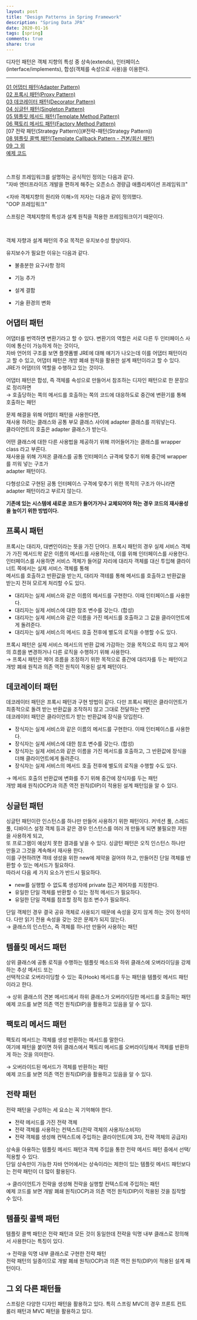 ```yaml
---
layout: post
title: "Design Patterns in Spring Framework"
description: "Spring Data JPA"
date: 2020-01-16
tags: [spring]
comments: true
share: true
---
```


디자인 패턴은 객체 지향의 특성 중 상속(extends), 인터페이스(interface/implements), 합성(객체를 속성으로 사용)을 이용한다.       

---

[01 어댑터 패턴(Adapter Pattern)](#어댑터-패턴)      
[02 프록시 패턴(Proxy Pattern)](#프록시-패턴)     
[03 데코레이터 패턴(Decorator Pattern)](#데코레이터-패턴)     
[04 싱글턴 패턴(Singleton Pattern)](#싱글턴-패턴)     
[05 템플릿 메서드 패턴(Template Method Pattern)](#템플릿-메서드-패턴)     
[06 팩토리 메서드 패턴(Factory Method Pattern)](#팩토리-메서드-패턴)     
[07 전략 패턴(Strategy Pattern)](#전략-패턴(Strategy Pattern))     
[08 템플릿 콜백 패턴(Template Callback Pattern - 견본/회신 패턴)](#템플릿-콜백-패턴)     
[09 그 외](#그-외-다른-패턴들)  
[예제 코드](https://github.com/hyerin6/data-structure/tree/master/designPattern/src/designPattern)  

<br/>         

스프링 프레임워크를 설명하는 공식적인 정의는 다음과 같다.    
"자바 엔터프라이즈 개발을 편하게 해주는 오픈소스 경량급 애플리케이션 프레임워크"      

<자바 객체지향의 원리와 이해>의 저자는 다음과 같이 정의했다.   
"OOP 프레임워크"    

스프링은 객체지향의 특성과 설계 원칙을 적용한 프레임워크이기 때문이다.    

<br/>         


객체 자향과 설계 패턴의 주요 목적은 유지보수성 향상이다.   

유지보수가 필요한 이유는 다음과 같다.   

- 불충분한 요구사항 정의    

- 기능 추가   

- 설계 결함   

- 기술 환경의 변화   




## 어댑터 패턴           
어댑터를 번역하면 변환기라고 할 수 있다. 변환기의 역할은 서로 다른 두 인터페이스 사이에 통신이 가능하게 하는 것이다,   
자바 언어의 구조를 보면 플랫폼별 JRE에 대해 얘기가 나오는데 이를 어댑터 패턴이라고 할 수 있고, 어댑터 패턴은 개방 폐쇄 원칙을 활용한 설계 패턴이라고 할 수 있다.     
JRE가 어댑터의 역할을 수행하고 있는 것이다.   

어댑터 패턴은 합성, 즉 객체를 속성으로 만들어서 참조하는 디자인 패턴으로 한 문장으로 정리하면  
→ 호출당하는 쪽의 메서드를 호출하는 쪽의 코드에 대응하도로 중간에 변환기를 통해 호출하는 패턴  

문제 해결을 위해 어탭터 패턴을 사용한다면,   
재사용 하려는 클래스와 공통 부모 클래스 사이에 adapter 클래스를 끼워넣는다.   
클라이언트의 호출은 adapter 클래스가 받는다.   

어떤 클래스에 대한 다른 사용법을 제공하기 위해 끼어들어가는 클래스를 wrapper class 라고 부른다.   
재사용을 위해 가져온 클래스를 공통 인터페이스 규격에 맞추기 위해 중간에 wrapper를 끼워 넣는 구조가     
adapter 패턴이다.   

다형성으로 구현된 공통 인터페이스 구격에 맞추기 위한 목적의 구조가 아니라면   
adapter 패턴이라고 부르지 않는다.      
 
**기존에 있는 시스템에 새로운 코드가 들어가거나 교체되어야 하는 경우 코드의 재사용성을 높이기 위한 방법이다.**         
 
 
## 프록시 패턴  
프록시는 대리자, 대변인이라는 뜻을 가진 단어다. 프록시 패턴의 경우 실제 서비스 객체가 가진 메서드왁 같은 이름의 메서드를 사용하는데, 이를 위해 인터페이스를 사용한다.   
인터페이스를 사용하면 서비스 객체가 들어갈 자리에 대리자 객체를 대신 투입해 클라이너트 쪽에서는 실제 서비스 객체를 통해   
메서드를 호출하고 반환값을 받는지, 대리자 객테를 통해 메서드를 호출하고 반환값을 받는지 전혀 모르게 처리할 수도 있다.   
- 대리자는 실제 서비스와 같은 이름의 메서드를 구현한다. 이때 인터페이스를 사용한다.   
- 대리자는 실제 서비스에 대한 참조 변수를 갖는다. (합성)  
- 대리자는 실제 서비스와 같은 이름을 가진 메서드를 호출하고 그 값을 클라이언트에게 돌려준다.   
- 대리자는 실제 서비스의 메서드 호출 전후에 별도의 로직을 수행할 수도 있다.   

프록시 패턴은 실제 서비스 메서드의 반환 값에 가감하는 것을 목적으로 하지 않고 제어의 흐름을 변경하거나 다른 로직을 수행하기 위해 사용한다.   
→ 프록시 패턴은 제어 흐름을 조정하기 위한 목적으로 중간에 대리자를 두는 패턴이고 개방 폐쇄 원칙과 의존 역전 원칙이 적용된 설계 패턴이다.


## 데코레이터 패턴      
데코레이터 패턴은 프록시 패턴과 구현 방법이 같다. 다만 프록시 패턴은 클라이언트가 최종적으로 돌려 받는 반환값을 조작하지 않고 그대로 전달하는 반면   
데코레이터 패턴은 클라이언트가 받는 반환값에 장식을 덧입힌다.   
- 장식자는 실제 서비스와 같은 이름의 메서드를 구현한다. 이때 인터페이스를 사용한다.  
- 장식자는 실제 서비스에 대한 참조 변수를 갖는다. (합성)  
- 장식자는 실제 서비스와 같은 이름을 가진 메서드를 호출하고, 그 반환값에 장식을 더해 클라이언트에게 돌려준다.   
- 장식자는 실제 서비스의 메서드 호출 전후에 별도의 로직을 수행할 수도 있다.    

→ 메서드 호출의 반환값에 변화를 주기 위해 중간에 장식자를 두는 패턴    
개방 폐쇄 원칙(OCP)과 의존 역전 원칙(DIP)이 적용된 설계 패턴임을 알 수 있다.   
          
             
## 싱글턴 패턴   
싱글턴 패턴이란 인스턴스를 하나만 만들어 사용하기 위한 패턴이다. 
커넥션 풀, 스레드 풀, 디바이스 설정 객체 등과 같은 경우 인스턴스를 여러 개 만들게 되면 불필요한 자원을 사용하게 되고,   
또 프로그램이 예상치 못한 결과를 낳을 수 있다. 싱글턴 패턴은 오직 인스턴스 하나만 만들고 그것을 계속해서 재사용 한다.   
이를 구현하려면 객테 생성을 위한 new에 제약을 걸어야 하고, 만들어진 단일 객체를 반환할 수 있는 메서드가 필요하다.  
따라서 다음 세 가지 요소가 반드시 필요하다.   
- new를 실행할 수 없도록 생성자에 private 접근 제어자를 지정한다.   
- 유일한 단일 객체를 반환할 수 있는 정적 메서드가 필요하다.   
- 유일한 단일 객체를 참조할 정적 참조 변수가 필요하다.   

단일 객체인 경우 결국 공유 객체로 사용되기 때문에 속성을 갖지 않게 하는 것이 정석이다. 다만 읽기 전용 속성을 갖는 것은 문제가 되지 않는다.   
→ 클래스의 인스턴스, 즉 객체를 하나만 만들어 사용하는 패턴     


## 템플릿 메서드 패턴        
상위 클래스에 공통 로직을 수행하는 템플릿 메소드와 하위 클래스에 오버라이딩을 강제하는 추상 메서드 또는     
선택적으로 오버라이딩할 수 있는 훅(Hook) 메서드를 두는 패턴을 템플릿 메서드 패턴이라고 한다.     

→ 상위 클래스의 견본 메서드에서 하위 클래스가 오버라이딩한 메서드를 호출하는 패턴   
예제 코드를 보면 의존 역전 원칙(DIP)을 활용하고 있음을 알 수 있다.     


## 팩토리 메서드 패턴      
팩토리 메서드는 객체를 생성 반환하는 메서드를 말한다.   
여기에 패턴을 붙이면 하위 클래스에서 팩토리 메서드를 오버라이딩해서 객체를 반환하게 하는 것을 의미한다.  
 
→ 오버라이드된 메서드가 객체를 반환하는 패턴   
예제 코드를 보면 의존 역전 원칙(DIP)을 활용하고 있음을 알 수 있다.      


## 전략 패턴     
전략 패턴을 구성하는 세 요소는 꼭 기억해야 한다.  
- 전략 메서드를 가진 전략 객체  
- 전략 객체를 사용하는 컨텍스트(전략 객체의 사용자/소비자)  
- 전략 객체를 생성해 컨텍스트에 주입하는 클라이언트(제 3자, 전략 객체의 공급자)  

상속을 아용하는 템플릿 메서드 패턴과 객체 주입을 통한 전략 메서드 패턴 중에서 선택/적용할 수 있다.   
단일 상속만이 가능한 자바 언어에서는 상속이라는 제한이 있는 템플릿 메서드 패턴보다는 전략 패턴이 더 많이 활용된다.  
 
→ 클라이언트가 전략을 생성해 전략을 실행할 컨텍스트에 주입하는 패턴     
예제 코드를 보면 개발 폐쇄 원칙(OCP)과 의존 역전 원칙(DIP)이 적용된 것을 짐작할 수 있다.    


## 템플릿 콜백 패턴         
템플릿 콜백 패턴은 전략 패턴과 모든 것이 동일한데 전략을 익명 내부 클래스로 정의해서 사용한다는 특징이 있다.   

→ 전략을 익명 내부 클래스로 구현한 전략 패턴    
전략 패턴의 일종이므로 개발 폐쇄 원칙(OCP)과 의존 역전 원칙(DIP)이 적용된 설계 패턴이다.      

## 그 외 다른 패턴들  
스프링은 다양한 디자인 패턴을 활용하고 있다. 특히 스프링 MVC의 경우 프론트 컨트롤러 패턴과 MVC 패턴을 활용하고 있다.     
            
         